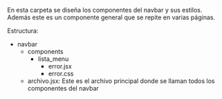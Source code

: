 En esta carpeta se diseña los componentes del navbar y sus estilos. Además este es un componente general que se repite en varias páginas.

Estructura:

* navbar
  * components
    * lista_menu
      * error.jsx
      * error.css
  * archivo.jsx: Este es el archivo principal donde se llaman todos los componentes del navbar
